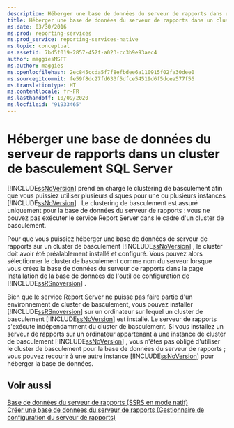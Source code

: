 ```yaml
---
description: Héberger une base de données du serveur de rapports dans un cluster de basculement SQL Server
title: Héberger une base de données du serveur de rapports dans un cluster de basculement SQL Server | Microsoft Docs
ms.date: 03/30/2016
ms.prod: reporting-services
ms.prod_service: reporting-services-native
ms.topic: conceptual
ms.assetid: 7bd5f019-2857-452f-a023-cc3b9e93aec4
author: maggiesMSFT
ms.author: maggies
ms.openlocfilehash: 2ec845ccda5f7f8efbdee6a110915f02fa30dee0
ms.sourcegitcommit: fe59f8dc27fd633f5dfce54519d6f5dcea577f56
ms.translationtype: HT
ms.contentlocale: fr-FR
ms.lasthandoff: 10/09/2020
ms.locfileid: "91933465"
---
```

# <a name="host-a-report-server-database-in-a-sql-server-failover-cluster"></a>Héberger une base de données du serveur de rapports dans un cluster de basculement SQL Server
  [!INCLUDE[ssNoVersion](../../includes/ssnoversion-md.md)] prend en charge le clustering de basculement afin que vous puissiez utiliser plusieurs disques pour une ou plusieurs instances [!INCLUDE[ssNoVersion](../../includes/ssnoversion-md.md)] . Le clustering de basculement est assuré uniquement pour la base de données du serveur de rapports : vous ne pouvez pas exécuter le service Report Server dans le cadre d'un cluster de basculement.  
  
 Pour que vous puissiez héberger une base de données de serveur de rapports sur un cluster de basculement [!INCLUDE[ssNoVersion](../../includes/ssnoversion-md.md)] , le cluster doit avoir été préalablement installé et configuré. Vous pouvez alors sélectionner le cluster de basculement comme nom du serveur lorsque vous créez la base de données du serveur de rapports dans la page Installation de la base de données de l'outil de configuration de [!INCLUDE[ssRSnoversion](../../includes/ssrsnoversion-md.md)] .  
  
 Bien que le service Report Server ne puisse pas faire partie d'un environnement de cluster de basculement, vous pouvez installer [!INCLUDE[ssRSnoversion](../../includes/ssrsnoversion-md.md)] sur un ordinateur sur lequel un cluster de basculement [!INCLUDE[ssNoVersion](../../includes/ssnoversion-md.md)] est installé. Le serveur de rapports s'exécute indépendamment du cluster de basculement. Si vous installez un serveur de rapports sur un ordinateur appartenant à une instance de cluster de basculement [!INCLUDE[ssNoVersion](../../includes/ssnoversion-md.md)] , vous n'êtes pas obligé d'utiliser le cluster de basculement pour la base de données du serveur de rapports ; vous pouvez recourir à une autre instance [!INCLUDE[ssNoVersion](../../includes/ssnoversion-md.md)] pour héberger la base de données.  
  
## <a name="see-also"></a>Voir aussi  
 [Base de données du serveur de rapports &#40;SSRS en mode natif&#41;](../../reporting-services/report-server/report-server-database-ssrs-native-mode.md)   
 [Créer une base de données du serveur de rapports &#40;Gestionnaire de configuration du serveur de rapports&#41;](../../reporting-services/install-windows/ssrs-report-server-create-a-report-server-database.md)  
  
  
